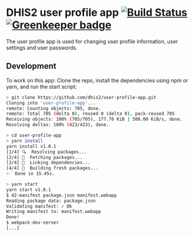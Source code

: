 # DHIS2 user profile app [![Build Status](https://travis-ci.com/dhis2/user-profile-app.svg)](https://travis-ci.com/dhis2/user-profile-app) [![Greenkeeper badge](https://badges.greenkeeper.io/dhis2/user-profile-app.svg)](https://greenkeeper.io/)

The user profile app is used for changing user profile information, user settings and user passwords.

## Development

To work on this app: Clone the repo, install the dependencies using npm or yarn, and run the start script:

```sh
> git clone https://github.com/dhis2/user-profile-app.git
Cloning into 'user-profile-app'...
remote: Counting objects: 705, done.
remote: Total 705 (delta 0), reused 0 (delta 0), pack-reused 705
Receiving objects: 100% (705/705), 177.76 KiB | 500.00 KiB/s, done.
Resolving deltas: 100% (423/423), done.

> cd user-profile-app
> yarn install
yarn install v1.0.1
[1/4] 🔍  Resolving packages...
[2/4] 🚚  Fetching packages...
[3/4] 🔗  Linking dependencies...
[4/4] 📃  Building fresh packages...
✨  Done in 15.45s.

> yarn start
yarn start v1.0.1
$ d2-manifest package.json manifest.webapp
Reading package data: package.json
Validating manifest: ✓ Ok
Writing manifest to: manifest.webapp
Done!
$ webpack-dev-server
[...]
```
